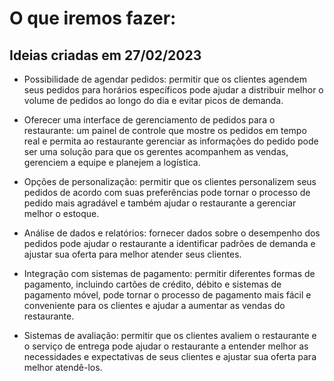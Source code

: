 # O que iremos fazer:

## Ideias criadas em 27/02/2023
* Possibilidade de agendar pedidos: permitir que os clientes agendem seus pedidos para horários específicos pode ajudar a distribuir melhor o volume de pedidos ao longo do dia e evitar picos de demanda.

* Oferecer uma interface de gerenciamento de pedidos para o restaurante: um painel de controle que mostre os pedidos em tempo real e permita ao restaurante gerenciar as informações do pedido pode ser uma solução para que os gerentes acompanhem as vendas, gerenciem a equipe e planejem a logística.

* Opções de personalização: permitir que os clientes personalizem seus pedidos de acordo com suas preferências pode tornar o processo de pedido mais agradável e também ajudar o restaurante a gerenciar melhor o estoque.

* Análise de dados e relatórios: fornecer dados sobre o desempenho dos pedidos pode ajudar o restaurante a identificar padrões de demanda e ajustar sua oferta para melhor atender seus clientes.

* Integração com sistemas de pagamento: permitir diferentes formas de pagamento, incluindo cartões de crédito, débito e sistemas de pagamento móvel, pode tornar o processo de pagamento mais fácil e conveniente para os clientes e ajudar a aumentar as vendas do restaurante.

* Sistemas de avaliação: permitir que os clientes avaliem o restaurante e o serviço de entrega pode ajudar o restaurante a entender melhor as necessidades e expectativas de seus clientes e ajustar sua oferta para melhor atendê-los.